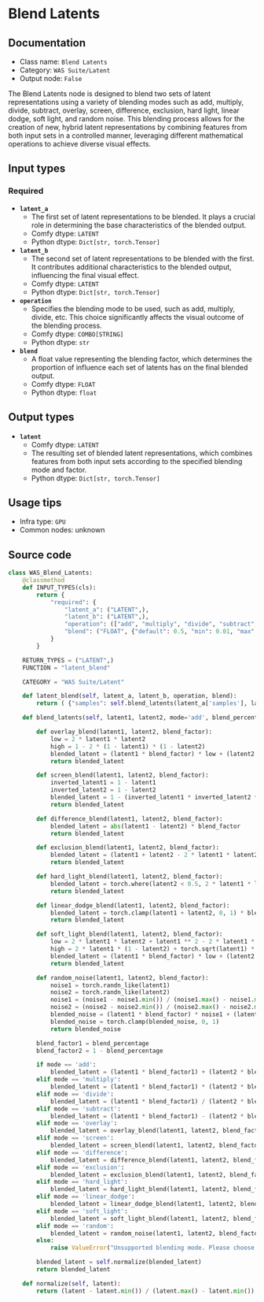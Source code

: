 # Blend Latents
## Documentation
- Class name: `Blend Latents`
- Category: `WAS Suite/Latent`
- Output node: `False`

The Blend Latents node is designed to blend two sets of latent representations using a variety of blending modes such as add, multiply, divide, subtract, overlay, screen, difference, exclusion, hard light, linear dodge, soft light, and random noise. This blending process allows for the creation of new, hybrid latent representations by combining features from both input sets in a controlled manner, leveraging different mathematical operations to achieve diverse visual effects.
## Input types
### Required
- **`latent_a`**
    - The first set of latent representations to be blended. It plays a crucial role in determining the base characteristics of the blended output.
    - Comfy dtype: `LATENT`
    - Python dtype: `Dict[str, torch.Tensor]`
- **`latent_b`**
    - The second set of latent representations to be blended with the first. It contributes additional characteristics to the blended output, influencing the final visual effect.
    - Comfy dtype: `LATENT`
    - Python dtype: `Dict[str, torch.Tensor]`
- **`operation`**
    - Specifies the blending mode to be used, such as add, multiply, divide, etc. This choice significantly affects the visual outcome of the blending process.
    - Comfy dtype: `COMBO[STRING]`
    - Python dtype: `str`
- **`blend`**
    - A float value representing the blending factor, which determines the proportion of influence each set of latents has on the final blended output.
    - Comfy dtype: `FLOAT`
    - Python dtype: `float`
## Output types
- **`latent`**
    - Comfy dtype: `LATENT`
    - The resulting set of blended latent representations, which combines features from both input sets according to the specified blending mode and factor.
    - Python dtype: `Dict[str, torch.Tensor]`
## Usage tips
- Infra type: `GPU`
- Common nodes: unknown


## Source code
```python
class WAS_Blend_Latents:
    @classmethod
    def INPUT_TYPES(cls):
        return {
            "required": {
                "latent_a": ("LATENT",),
                "latent_b": ("LATENT",),
                "operation": (["add", "multiply", "divide", "subtract", "overlay", "hard_light", "soft_light", "screen", "linear_dodge", "difference", "exclusion", "random"],),
                "blend": ("FLOAT", {"default": 0.5, "min": 0.01, "max": 1.0, "step": 0.01}),
            }
        }

    RETURN_TYPES = ("LATENT",)
    FUNCTION = "latent_blend"

    CATEGORY = "WAS Suite/Latent"

    def latent_blend(self, latent_a, latent_b, operation, blend):
        return ( {"samples": self.blend_latents(latent_a['samples'], latent_b['samples'], operation, blend)}, )

    def blend_latents(self, latent1, latent2, mode='add', blend_percentage=0.5):

        def overlay_blend(latent1, latent2, blend_factor):
            low = 2 * latent1 * latent2
            high = 1 - 2 * (1 - latent1) * (1 - latent2)
            blended_latent = (latent1 * blend_factor) * low + (latent2 * blend_factor) * high
            return blended_latent

        def screen_blend(latent1, latent2, blend_factor):
            inverted_latent1 = 1 - latent1
            inverted_latent2 = 1 - latent2
            blended_latent = 1 - (inverted_latent1 * inverted_latent2 * (1 - blend_factor))
            return blended_latent

        def difference_blend(latent1, latent2, blend_factor):
            blended_latent = abs(latent1 - latent2) * blend_factor
            return blended_latent

        def exclusion_blend(latent1, latent2, blend_factor):
            blended_latent = (latent1 + latent2 - 2 * latent1 * latent2) * blend_factor
            return blended_latent

        def hard_light_blend(latent1, latent2, blend_factor):
            blended_latent = torch.where(latent2 < 0.5, 2 * latent1 * latent2, 1 - 2 * (1 - latent1) * (1 - latent2)) * blend_factor
            return blended_latent

        def linear_dodge_blend(latent1, latent2, blend_factor):
            blended_latent = torch.clamp(latent1 + latent2, 0, 1) * blend_factor
            return blended_latent

        def soft_light_blend(latent1, latent2, blend_factor):
            low = 2 * latent1 * latent2 + latent1 ** 2 - 2 * latent1 * latent2 * latent1
            high = 2 * latent1 * (1 - latent2) + torch.sqrt(latent1) * (2 * latent2 - 1)
            blended_latent = (latent1 * blend_factor) * low + (latent2 * blend_factor) * high
            return blended_latent

        def random_noise(latent1, latent2, blend_factor):
            noise1 = torch.randn_like(latent1)
            noise2 = torch.randn_like(latent2)
            noise1 = (noise1 - noise1.min()) / (noise1.max() - noise1.min())
            noise2 = (noise2 - noise2.min()) / (noise2.max() - noise2.min())
            blended_noise = (latent1 * blend_factor) * noise1 + (latent2 * blend_factor) * noise2
            blended_noise = torch.clamp(blended_noise, 0, 1)
            return blended_noise

        blend_factor1 = blend_percentage
        blend_factor2 = 1 - blend_percentage

        if mode == 'add':
            blended_latent = (latent1 * blend_factor1) + (latent2 * blend_factor2)
        elif mode == 'multiply':
            blended_latent = (latent1 * blend_factor1) * (latent2 * blend_factor2)
        elif mode == 'divide':
            blended_latent = (latent1 * blend_factor1) / (latent2 * blend_factor2)
        elif mode == 'subtract':
            blended_latent = (latent1 * blend_factor1) - (latent2 * blend_factor2)
        elif mode == 'overlay':
            blended_latent = overlay_blend(latent1, latent2, blend_factor1)
        elif mode == 'screen':
            blended_latent = screen_blend(latent1, latent2, blend_factor1)
        elif mode == 'difference':
            blended_latent = difference_blend(latent1, latent2, blend_factor1)
        elif mode == 'exclusion':
            blended_latent = exclusion_blend(latent1, latent2, blend_factor1)
        elif mode == 'hard_light':
            blended_latent = hard_light_blend(latent1, latent2, blend_factor1)
        elif mode == 'linear_dodge':
            blended_latent = linear_dodge_blend(latent1, latent2, blend_factor1)
        elif mode == 'soft_light':
            blended_latent = soft_light_blend(latent1, latent2, blend_factor1)
        elif mode == 'random':
            blended_latent = random_noise(latent1, latent2, blend_factor1)
        else:
            raise ValueError("Unsupported blending mode. Please choose from 'add', 'multiply', 'divide', 'subtract', 'overlay', 'screen', 'difference', 'exclusion', 'hard_light', 'linear_dodge', 'soft_light', 'custom_noise'.")

        blended_latent = self.normalize(blended_latent)
        return blended_latent

    def normalize(self, latent):
        return (latent - latent.min()) / (latent.max() - latent.min())

```
